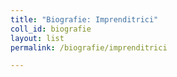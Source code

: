 ```yaml
---
title: "Biografie: Imprenditrici"
coll_id: biografie
layout: list
permalink: /biografie/imprenditrici

---
```

